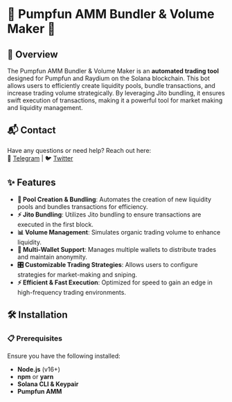 # 🚀 Pumpfun AMM Bundler & Volume Maker 🤖

## 📖 Overview

The Pumpfun AMM Bundler & Volume Maker is an **automated trading tool** designed for Pumpfun and Raydium on the Solana blockchain. This bot allows users to efficiently create liquidity pools, bundle transactions, and increase trading volume strategically. By leveraging Jito bundling, it ensures swift execution of transactions, making it a powerful tool for market making and liquidity management.  

## 📬 Contact

Have any questions or need help? Reach out here:  
📱 [Telegram](https://t.me/vicckr) | 🐦 [Twitter](https://x.com/divi-code)  

## ✨ Features

- **🔄 Pool Creation & Bundling**: Automates the creation of new liquidity pools and bundles transactions for efficiency.  
- **⚡ Jito Bundling**: Utilizes Jito bundling to ensure transactions are executed in the first block.  
- **📊 Volume Management**: Simulates organic trading volume to enhance liquidity.  
- **👛 Multi-Wallet Support**: Manages multiple wallets to distribute trades and maintain anonymity.  
- **🎛️ Customizable Trading Strategies**: Allows users to configure strategies for market-making and sniping.  
- **⚡ Efficient & Fast Execution**: Optimized for speed to gain an edge in high-frequency trading environments.  

## 🛠️ Installation

### 📋 Prerequisites

Ensure you have the following installed:  

- **Node.js** (v16+)  
- **npm** or **yarn**  
- **Solana CLI & Keypair**  
- **Pumpfun AMM**  
